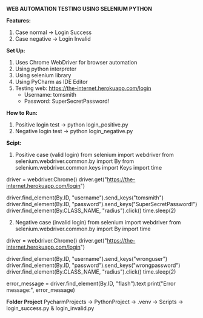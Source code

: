 **WEB AUTOMATION TESTING USING SELENIUM PYTHON**

**Features:**
1. Case normal -> Login Success
2. Case negative -> Login Invalid

**Set Up:**
1. Uses Chrome WebDriver for browser automation
2. Using python interpreter
3. Using selenium library
4. Using PyCharm as IDE Editor
5. Testing web: https://the-internet.herokuapp.com/login
   - Username: tomsmith
   - Password: SuperSecretPassword!

**How to Run:**
1. Positive login test -> python login_positive.py
2. Negative login test -> python login_negative.py

**Scipt:**
1. Positive case (valid login)
from selenium import webdriver
from selenium.webdriver.common.by import By
from selenium.webdriver.common.keys import Keys
import time

driver = webdriver.Chrome()
driver.get("https://the-internet.herokuapp.com/login")

driver.find_element(By.ID, "username").send_keys("tomsmith")
driver.find_element(By.ID, "password").send_keys("SuperSecretPassword!")
driver.find_element(By.CLASS_NAME, "radius").click()
time.sleep(2)

2. Negative case (invalid login)
from selenium import webdriver
from selenium.webdriver.common.by import By
import time

driver = webdriver.Chrome()
driver.get("https://the-internet.herokuapp.com/login")

driver.find_element(By.ID, "username").send_keys("wronguser")
driver.find_element(By.ID, "password").send_keys("wrongpassword")
driver.find_element(By.CLASS_NAME, "radius").click()
time.sleep(2)

error_message = driver.find_element(By.ID, "flash").text
print("Error message:", error_message)

**Folder Project**
PycharmProjects -> PythonProject -> .venv -> Scripts -> login_success.py & login_invalid.py

